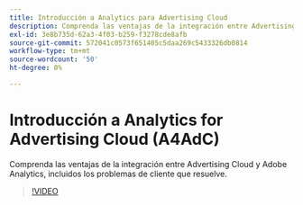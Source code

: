 ```yaml
---
title: Introducción a Analytics para Advertising Cloud
description: Comprenda las ventajas de la integración entre Advertising Cloud y Adobe Analytics, incluidos los problemas de cliente que resuelve.
exl-id: 3e8b735d-62a3-4f03-b259-f3278cde8afb
source-git-commit: 572041c0573f651405c5daa269c5433326db0814
workflow-type: tm+mt
source-wordcount: '50'
ht-degree: 0%

---
```


# Introducción a Analytics for Advertising Cloud (A4AdC)

Comprenda las ventajas de la integración entre Advertising Cloud y Adobe Analytics, incluidos los problemas de cliente que resuelve.

>[!VIDEO](https://video.tv.adobe.com/v/33491)
